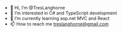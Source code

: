 - 👋 Hi, I’m @TresLanghorne
- 👀 I’m interested in C# and TypeScript development
- 🌱 I’m currently learning asp.net MVC and React
- 📫 How to reach me treslanghorne@gmail.com

<!---
TresLanghorne/TresLanghorne is a ✨ special ✨ repository because its `README.md` (this file) appears on your GitHub profile.
You can click the Preview link to take a look at your changes.
--->
